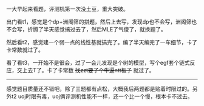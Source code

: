 一大早起来看题，评测机第一次没土豆，重大突破。

出门看t1，感觉是个dp+洲阁筛的拼题，然后上去写，发现dp也不会写，洲阁筛也不会写，折腾了半天感觉搞过去了，然后MLE了气傻了，就换题了。

然后看t2，感觉建一个弱一点的线性基就搞完了。编了半天编完了一车细节，卡了卡常数就过了。

看了看t3，一开始不是很会，过了一会儿发现是个树的模型，写个egf套个链式反应，交上去T了。卡了卡常数 ~~找zzt要了个牛逼ntt板子~~ 就过了。

-----

感觉题目质量还不错吧，除了三题都有点松，大概我后两题都是贴着时限过的。另外t2 uoj时限有毒，uoj俩评测机性能不一样，还一个比一个慢，根本卡不过去。

